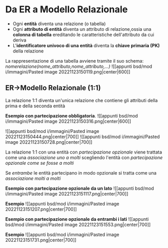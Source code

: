 # Da ER a Modello Relazionale

- Ogni **entità** diventa una relazione (o tabella)
- Ogni **attributo di entità** diventa un attributo di relazione,ossia una **colonna di tabella** ereditando le caratteristiche dell'attributo da cui deriva
- L'**identificatore univoco di una entità** diventa la **chiave primaria (PK)** della relazione

La rappresentazione di una tabella avviene tramite il suo schema: 
_nomerelazione(nome_attributo,nome_attributo,...)_
![[appunti bsd/mod i/immagini/Pasted image 20221123150119.png|center|600]]

## ER->Modello Relazionale (1:1)

La relazione 1:1 diventa un'unica relazione che contiene gli attributi della prima e della seconda entità

**Esempio con partecipazione obbligatoria**.
![[appunti bsd/mod i/immagini/Pasted image 20221123150316.png|center|600]]


![[appunti bsd/mod i/immagini/Pasted image 20221123150444.png|center|700]]
![[appunti bsd/mod i/immagini/Pasted image 20221123150728.png|center|700]]

La relazione 1:1 con una entità con _partecipazione opzionale_ viene trattata come una _associazione uno a molti_ scegliendo l'entità con _partecipazione opzionale come se fosse a molti_

Se _entrambe_ le entità partecipano in modo opzionale si tratta come una _associazione molti a molti_

**Esempio con partecipazione opzionale da un lato**
![[appunti bsd/mod i/immagini/Pasted image 20221123151117.png|center|700]]

**Esempio**
![[appunti bsd/mod i/immagini/Pasted image 20221123151207.png|center|700]]

**Esempio con partecipazione opzionale da entrambi i lati**
![[appunti bsd/mod i/immagini/Pasted image 20221123151553.png|center|700]]

**Esempio**
![[appunti bsd/mod i/immagini/Pasted image 20221123151731.png|center|700]]











